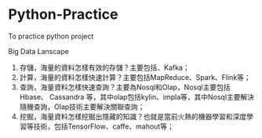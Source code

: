 # Python-Practice
To practice python project

Big Data Lanscape
1.	存儲，海量的資料怎樣有效的存儲？主要包括<style color='yellow'><strong>hdfs on Yarn</strong></style>、Kafka；
2.	計算，海量的資料怎樣快速計算？主要包括MapReduce、Spark、Flink等；
3.	查詢，海量資料怎樣快速查詢？主要為Nosql和Olap，Nosql主要包括Hbase、 Cassandra 等，其中olap包括kylin、impla等，其中Nosql主要解決隨機查詢，Olap技術主要解決關聯查詢；
4.	挖掘，海量資料怎樣挖掘出隱藏的知識？也就是當前火熱的機器學習和深度學習等技術，包括TensorFlow、caffe、mahout等；
